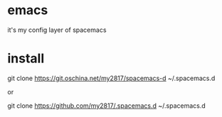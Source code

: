 # emacs
it's my config layer of spacemacs

# install
git clone https://git.oschina.net/my2817/spacemacs-d ~/.spacemacs.d

or

git clone https://github.com/my2817/.spacemacs.d ~/.spacemacs.d